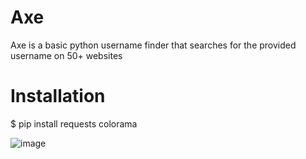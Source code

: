 # Axe
Axe is a basic python username finder that searches for the provided username on 50+ websites

# Installation

$ pip install requests colorama

![image](https://github.com/Goofisded/Axe/assets/107615523/db006677-992a-4698-90ac-aa96f128087d)

